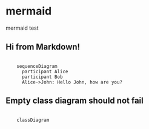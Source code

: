 # mermaid

mermaid test

## Hi from Markdown!

```{mermaid}

    sequenceDiagram
      participant Alice
      participant Bob
      Alice->John: Hello John, how are you?
```

## Empty class diagram should not fail

```{mermaid}

    classDiagram
```